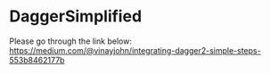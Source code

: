 # DaggerSimplified

Please go through the link below:
https://medium.com/@vinayjohn/integrating-dagger2-simple-steps-553b8462177b
